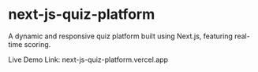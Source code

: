 # next-js-quiz-platform
A dynamic and responsive quiz platform built using Next.js, featuring real-time scoring.



Live Demo Link: next-js-quiz-platform.vercel.app
